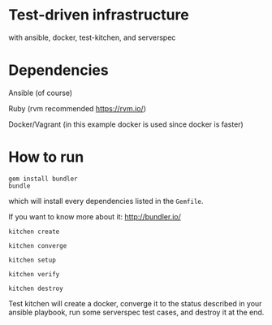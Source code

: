 # Test-driven infrastructure

with ansible, docker, test-kitchen, and serverspec
 
# Dependencies

Ansible (of course)

Ruby (rvm recommended https://rvm.io/)

Docker/Vagrant (in this example docker is used since docker is faster)

# How to run

```
gem install bundler
bundle
```

which will install every dependencies listed in the `Gemfile`.

If you want to know more about it: http://bundler.io/

```
kitchen create

kitchen converge

kitchen setup

kitchen verify

kitchen destroy
```

Test kitchen will create a docker, converge it to the status described in your ansible playbook, run some serverspec test cases, and destroy it at the end.
